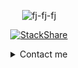 <div align="center">

  <p align="center"> <img src="https://github-readme-stats.vercel.app/api/top-langs/?username=fj-fj-fj&layout=compact&theme=midnight-purple" alt="fj-fj-fj" />
  
  
  <a href="https://stackshare.io/fj-fj-fj"><img src="https://img.shields.io/badge/tech-stack-0690fa.svg?style=flat" alt="StackShare"></a>

  <details>
  <summary>Contact me</summary><br>
  
  
  [![Linkedin](https://img.shields.io/badge/-LinkedIn-0e76a8?style=flat-square&logo=Linkedin&logoColor=white&link=https://www.linkedin.com/in/vadim-kucherenko/)](https://www.linkedin.com/in/vadim-kucherenko/)
  [![Gmail Badge](https://img.shields.io/badge/-Gmail-c14438?style=flat-square&logo=Gmail&logoColor=white&link=mailto:vadimivanovichvadimov@gmail.com)](mailto:vadimivanovichvadimov@gmail.com)
  [![GitHub](https://img.shields.io/badge/-GitHub-181717?style=flat&logo=github&link=https://github.com/fj-fj-fj)](https://github.com/fj-fj-fj)
  [![Twitter](https://img.shields.io/badge/-twitter-181717?style=flat-square&logo=twitter&link=https://twitter.com/_vadim_fj)](https://twitter.com/_vadim_fj)
  [![Telegram Badge](https://img.shields.io/badge/-Telegram-1ca0f1?style=flat-square&labelColor=1ca0f1&logo=telegram&logoColor=white&link=https://t.me/write_me_on_this_account_please/)](https://t.me/write_me_on_this_account_please/)
  
  
  <p align="center"><img src="/assets/Earth.gif"></p>
  </details>
</div>

